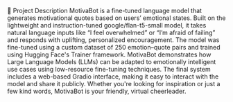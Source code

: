 💬 Project Description
MotivaBot is a fine-tuned language model that generates motivational quotes based on users’ emotional states. Built on the lightweight and instruction-tuned google/flan-t5-small model, it takes natural language inputs like “I feel overwhelmed” or “I’m afraid of failing” and responds with uplifting, personalized encouragement.
The model was fine-tuned using a custom dataset of 250 emotion–quote pairs and trained using Hugging Face's Trainer framework. MotivaBot demonstrates how Large Language Models (LLMs) can be adapted to emotionally intelligent use cases using low-resource fine-tuning techniques.
The final system includes a web-based Gradio interface, making it easy to interact with the model and share it publicly. Whether you're looking for inspiration or just a few kind words, MotivaBot is your friendly, virtual cheerleader.
